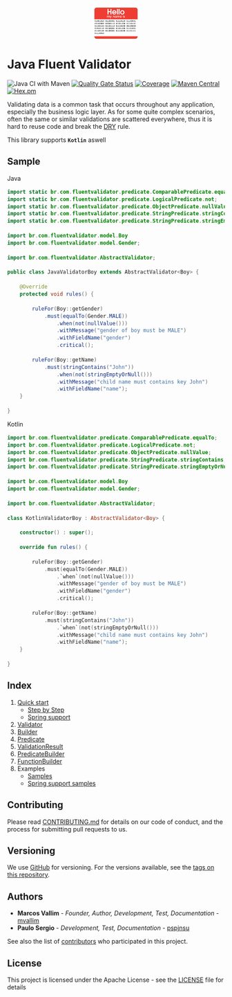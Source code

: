 <p align="center"><img src="documentation/fluent.png" height="20%" width="20%"></p>

# Java Fluent Validator

![Java CI with Maven](https://github.com/mvallim/java-fluent-validator/workflows/Java%20CI%20with%20Maven/badge.svg?branch=master)
[![Quality Gate Status](https://sonarcloud.io/api/project_badges/measure?project=java-fluent-validator&metric=alert_status)](https://sonarcloud.io/dashboard?id=java-fluent-validator)
[![Coverage](https://sonarcloud.io/api/project_badges/measure?project=java-fluent-validator&metric=coverage)](https://sonarcloud.io/dashboard?id=java-fluent-validator)
[![Maven Central](https://maven-badges.herokuapp.com/maven-central/com.github.mvallim/java-fluent-validator/badge.svg)](https://maven-badges.herokuapp.com/maven-central/com.github.mvallim/java-fluent-validator)
[![Hex.pm](https://img.shields.io/hexpm/l/plug.svg)](http://www.apache.org/licenses/LICENSE-2.0)

Validating data is a common task that occurs throughout any application, especially the business logic layer. As for some quite complex scenarios, often the same or similar validations are scattered everywhere, thus it is hard to reuse code and break the [DRY](https://en.wikipedia.org/wiki/Don%27t_repeat_yourself) rule.

This library supports **`Kotlin`** aswell

## Sample

Java

```java
import static br.com.fluentvalidator.predicate.ComparablePredicate.equalTo;
import static br.com.fluentvalidator.predicate.LogicalPredicate.not;
import static br.com.fluentvalidator.predicate.ObjectPredicate.nullValue;
import static br.com.fluentvalidator.predicate.StringPredicate.stringContains;
import static br.com.fluentvalidator.predicate.StringPredicate.stringEmptyOrNull;

import br.com.fluentvalidator.model.Boy
import br.com.fluentvalidator.model.Gender;

import br.com.fluentvalidator.AbstractValidator;

public class JavaValidatorBoy extends AbstractValidator<Boy> {

	@Override
	protected void rules() {

		ruleFor(Boy::getGender)
			.must(equalTo(Gender.MALE))
				.when(not(nullValue()))
				.withMessage("gender of boy must be MALE")
				.withFieldName("gender")
				.critical();

		ruleFor(Boy::getName)
			.must(stringContains("John"))
				.when(not(stringEmptyOrNull()))
				.withMessage("child name must contains key John")
				.withFieldName("name");
	}

}
```

Kotlin

```kotlin
import br.com.fluentvalidator.predicate.ComparablePredicate.equalTo;
import br.com.fluentvalidator.predicate.LogicalPredicate.not;
import br.com.fluentvalidator.predicate.ObjectPredicate.nullValue;
import br.com.fluentvalidator.predicate.StringPredicate.stringContains;
import br.com.fluentvalidator.predicate.StringPredicate.stringEmptyOrNull;

import br.com.fluentvalidator.model.Boy
import br.com.fluentvalidator.model.Gender;

import br.com.fluentvalidator.AbstractValidator;

class KotlinValidatorBoy : AbstractValidator<Boy> {
	
	constructor() : super();

	override fun rules() {

		ruleFor(Boy::getGender)
			.must(equalTo(Gender.MALE))
				.`when`(not(nullValue()))
				.withMessage("gender of boy must be MALE")
				.withFieldName("gender")
				.critical();

		ruleFor(Boy::getName)
			.must(stringContains("John"))
				.`when`(not(stringEmptyOrNull()))
				.withMessage("child name must contains key John")
				.withFieldName("name");
	}
	
}
```

## Index

1. [Quick start](documentation/1-quick-start.md)
   - [Step by Step](documentation/2-step-by-step.md)
   - [Spring support](documentation/3-spring-support.md)
2. [Validator](documentation/4-validator-methods.md)
3. [Builder](documentation/5-builder-methods.md)
4. [Predicate](documentation/6-predicate-methods.md)
5. [ValidationResult](documentation/7-validation-methods.md)
6. [PredicateBuilder](documentation/8-predicate-builder.md)
7. [FunctionBuilder](documentation/9-function-builder.md)
8. Examples
   - [Samples](src/test/java/br/com/fluentvalidator/ValidatorTest.java)
   - [Spring support samples](src/test/java/br/com/fluentvalidator/spring/ValidatorSpringTest.java)

## Contributing

Please read [CONTRIBUTING.md](CONTRIBUTING.md) for details on our code of conduct, and the process for submitting pull requests to us.

## Versioning

We use [GitHub](https://github.com/mvallim/java-fluent-validator) for versioning. For the versions available, see the [tags on this repository](https://github.com/mvallim/java-fluent-validator/tags).

## Authors

* **Marcos Vallim** - *Founder, Author, Development, Test, Documentation* - [mvallim](https://github.com/mvallim)
* **Paulo Sergio** - *Development, Test, Documentation* - [pspjnsu](https://github.com/pspjnsu)

See also the list of [contributors](CONTRIBUTORS.txt) who participated in this project.

## License

This project is licensed under the Apache License - see the [LICENSE](LICENSE) file for details
